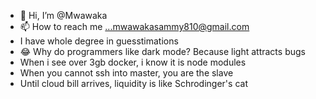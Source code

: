 - 👋 Hi, I’m @Mwawaka
- 📫 How to reach me ...mwawakasammy810@gmail.com
- I have whole degree in guesstimations
- 😂 Why do programmers like dark mode? Because light attracts bugs
- When i see over 3gb docker, i know it is node modules
- When you cannot ssh into master, you are the slave
- Until cloud bill arrives, liquidity is like Schrodinger's cat

<!---
Mwawaka/Mwawaka is a ✨ special ✨ repository because its `README.md` (this file) appears on your GitHub profile.
You can click the Preview link to take a look at your changes.
--->
